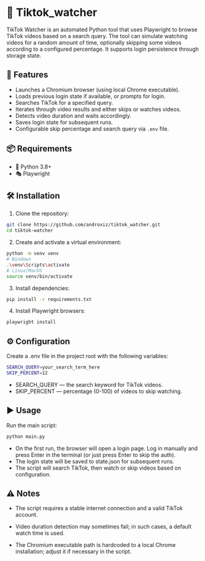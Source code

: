 # 🎥 Tiktok_watcher
TikTok Watcher is an automated Python tool that uses Playwright to browse TikTok videos based on a search query. The tool can simulate watching videos for a random amount of time, optionally skipping some videos according to a configured percentage. It supports login persistence through storage state.

## 🚀 Features
- Launches a Chromium browser (using local Chrome executable).
- Loads previous login state if available, or prompts for login.
- Searches TikTok for a specified query.
- Iterates through video results and either skips or watches videos.
- Detects video duration and waits accordingly.
- Saves login state for subsequent runs.
- Configurable skip percentage and search query via `.env` file.

## 📦 Requirements
- 🐍 Python 3.8+
- 🎭 Playwright

## 🛠️ Installation
1. Clone the repository:
```bash
git clone https://github.com/androxiz/tiktok_watcher.git
cd tiktok-watcher
```
2. Create and activate a virtual environment:
```bash
python -m venv venv
# Windows
.\venv\Scripts\activate
# Linux/MacOS
source venv/bin/activate
```
3. Install dependencies:
```bash
pip install -r requirements.txt
```
4. Install Playwright browsers:
```bash
playwright install
```

## ⚙️ Configuration
Create a .env file in the project root with the following variables:
```bash
SEARCH_QUERY=your_search_term_here
SKIP_PERCENT=12
```

- SEARCH_QUERY — the search keyword for TikTok videos.
- SKIP_PERCENT — percentage (0-100) of videos to skip watching.

## ▶️ Usage
Run the main script:
```bash
python main.py
```

- On the first run, the browser will open a login page. Log in manually and press Enter in the terminal (or just press Enter to skip the auth).
- The login state will be saved to state.json for subsequent runs.
- The script will search TikTok, then watch or skip videos based on configuration.

## ⚠️ Notes
- The script requires a stable internet connection and a valid TikTok account.

- Video duration detection may sometimes fail; in such cases, a default watch time is used.

- The Chromium executable path is hardcoded to a local Chrome installation; adjust it if necessary in the script.
